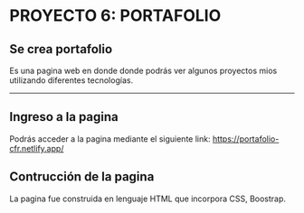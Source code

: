 # PROYECTO 6: PORTAFOLIO

## Se crea portafolio

Es una pagina web en donde donde podrás ver algunos proyectos mios utilizando diferentes tecnologías.

***

## Ingreso a la pagina

Podrás acceder a la pagina mediante el siguiente link: https://portafolio-cfr.netlify.app/

## Contrucción de la pagina

La pagina fue construida en lenguaje HTML que incorpora CSS, Boostrap.
